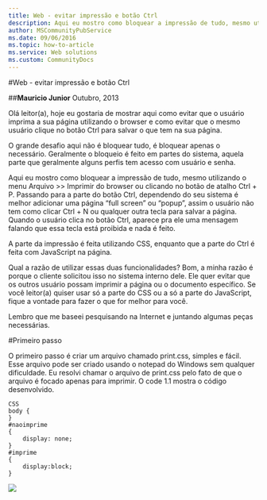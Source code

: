 ```yaml
---
title: Web - evitar impressão e botão Ctrl
description: Aqui eu mostro como bloquear a impressão de tudo, mesmo utilizando o menu Arquivo >> Imprimir do browser ou clicando no botão de atalho Ctrl + P. Passando para a parte do botão Ctrl, dependendo do seu sistema é melhor adicionar uma página “full screen” ou “popup”, assim o usuário não tem como clicar Ctrl + N ou qualquer outra tecla para salvar a página. Quando o usuário clica no botão Ctrl, aparece pra ele uma mensagem falando que essa tecla está proibida e nada é feito.
author: MSCommunityPubService
ms.date: 09/06/2016
ms.topic: how-to-article
ms.service: Web solutions
ms.custom: CommunityDocs
---
```





#Web - evitar impressão e botão Ctrl


##**Mauricio Junior**
Outubro, 2013

Olá leitor(a), hoje eu gostaria de mostrar aqui como evitar que o usuário imprima a sua página utilizando o browser e como evitar que o mesmo usuário clique no botão Ctrl para salvar o que tem na sua página.

O grande desafio aqui não é bloquear tudo, é bloquear apenas o necessário. Geralmente o bloqueio é feito em partes do sistema, aquela parte que geralmente alguns perfis tem acesso com usuário e senha. 

Aqui eu mostro como bloquear a impressão de tudo, mesmo utilizando o menu Arquivo >> Imprimir do browser ou clicando no botão de atalho Ctrl + P. Passando para a parte do botão Ctrl, dependendo do seu sistema é melhor adicionar uma página “full screen” ou “popup”, assim o usuário não tem como clicar Ctrl + N ou qualquer outra tecla para salvar a página. Quando o usuário clica no botão Ctrl, aparece pra ele uma mensagem falando que essa tecla está proibida e nada é feito. 

A parte da impressão é feita utilizando CSS, enquanto que a parte do Ctrl é feita com JavaScript na página.

Qual a razão de utilizar essas duas funcionalidades? Bom, a minha razão é porque o cliente solicitou isso no sistema interno dele. Ele quer evitar que os outros usuário possam imprimir a página ou o documento específico. Se você leitor(a) quiser usar só a parte do CSS ou a só a parte do JavaScript, fique a vontade para fazer o que for melhor para você.

Lembro que me baseei pesquisando na Internet e juntando algumas peças necessárias.

#Primeiro passo

O primeiro passo é criar um arquivo chamado print.css, simples e fácil. Esse arquivo pode ser criado usando o notepad do Windows sem qualquer dificuldade. Eu resolvi chamar o arquivo de print.css pelo fato de que o arquivo é focado apenas para imprimir. O code 1.1 mostra o código desenvolvido.

```
CSS
body {
}
#naoimprime 
{
    display: none;
}
#imprime
{
    display:block;
}

```
    
![](./img/PowerBI-Aug-013.png)


